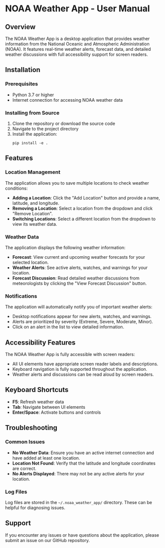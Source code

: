 # NOAA Weather App - User Manual

## Overview

The NOAA Weather App is a desktop application that provides weather information from the National Oceanic and Atmospheric Administration (NOAA). It features real-time weather alerts, forecast data, and detailed weather discussions with full accessibility support for screen readers.

## Installation

### Prerequisites
- Python 3.7 or higher
- Internet connection for accessing NOAA weather data

### Installing from Source
1. Clone the repository or download the source code
2. Navigate to the project directory
3. Install the application:
   ```
   pip install -e .
   ```

## Features

### Location Management

The application allows you to save multiple locations to check weather conditions:

- **Adding a Location**: Click the "Add Location" button and provide a name, latitude, and longitude.
- **Removing a Location**: Select a location from the dropdown and click "Remove Location".
- **Switching Locations**: Select a different location from the dropdown to view its weather data.

### Weather Data

The application displays the following weather information:

- **Forecast**: View current and upcoming weather forecasts for your selected location.
- **Weather Alerts**: See active alerts, watches, and warnings for your location.
- **Forecast Discussion**: Read detailed weather discussions from meteorologists by clicking the "View Forecast Discussion" button.

### Notifications

The application will automatically notify you of important weather alerts:

- Desktop notifications appear for new alerts, watches, and warnings.
- Alerts are prioritized by severity (Extreme, Severe, Moderate, Minor).
- Click on an alert in the list to view detailed information.

## Accessibility Features

The NOAA Weather App is fully accessible with screen readers:

- All UI elements have appropriate screen reader labels and descriptions.
- Keyboard navigation is fully supported throughout the application.
- Weather alerts and discussions can be read aloud by screen readers.

## Keyboard Shortcuts

- **F5**: Refresh weather data
- **Tab**: Navigate between UI elements
- **Enter/Space**: Activate buttons and controls

## Troubleshooting

### Common Issues

- **No Weather Data**: Ensure you have an active internet connection and have added at least one location.
- **Location Not Found**: Verify that the latitude and longitude coordinates are correct.
- **No Alerts Displayed**: There may not be any active alerts for your location.

### Log Files

Log files are stored in the `~/.noaa_weather_app/` directory. These can be helpful for diagnosing issues.

## Support

If you encounter any issues or have questions about the application, please submit an issue on our GitHub repository.

